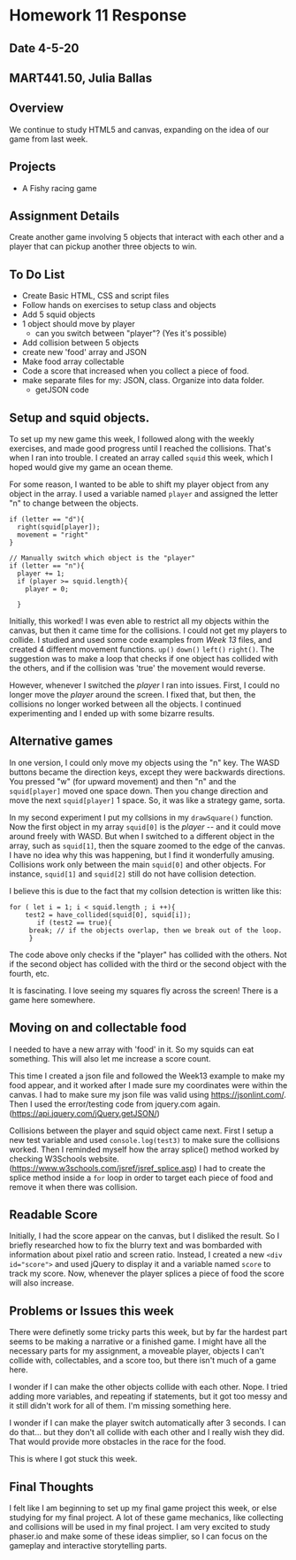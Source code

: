 # Homework 11 Response
## Date 4-5-20
## MART441.50, Julia Ballas


## Overview

We continue to study HTML5 and canvas, expanding on the idea of our game from last week.

## Projects

- A Fishy racing game

## Assignment Details

Create another game involving 5 objects that interact with each other and a player that can pickup another three objects to win.

## To Do List

- Create Basic HTML, CSS and script files
- Follow hands on exercises to setup class and objects
- Add 5 squid objects
- 1 object should move by player
  - can you switch between "player"? (Yes it's possible)
- Add collision between 5 objects
- create new 'food' array and JSON
- Make food array collectable
- Code a score that increased when you collect a piece of food.
- make separate files for my: JSON, class. Organize into data folder.
  - getJSON code


## Setup and squid objects.
To set up my new game this week, I followed along with the weekly exercises, and made good progress until I reached the collisions. That's when I ran into trouble. I created an array called `squid` this week, which I hoped would give my game an ocean theme.

For some reason, I wanted to be able to shift my player object from any object in the array. I used a variable named `player` and assigned the letter "n" to change between the objects.

```JS
if (letter == "d"){
  right(squid[player]);
  movement = "right"
}

// Manually switch which object is the "player"
if (letter == "n"){
  player += 1;
  if (player >= squid.length){
    player = 0;

  }
```

Initially, this worked! I was even able to restrict all my objects within the canvas, but then it came time for the collisions. I could not get my players to collide. I studied and used some code examples from *Week 13* files, and created 4 different movement functions. `up()` `down()` `left()` `right()`. The suggestion was to make a loop that checks if one object has collided with the others, and if the collision was 'true' the movement would reverse.

However, whenever I switched the *player* I ran into issues. First, I could no longer move the *player* around the screen. I fixed that, but then, the collisions no longer worked between all the objects. I continued experimenting and I ended up with some bizarre results.

## Alternative games

In one version, I could only move my objects using the "n" key. The WASD buttons became the direction keys, except they were backwards directions. You pressed "w" (for upward movement) and then "n" and the `squid[player]` moved one space down. Then you change direction and move the next `squid[player]` 1 space. So, it was like a strategy game, sorta.

In my second experiment I put my collsions in my `drawSquare()` function. Now the first object in my array `squid[0]` is the *player* -- and it could move around freely with WASD. But when I switched to a different object in the array, such as `squid[1]`, then the square zoomed to the edge of the canvas. I have no idea why this was happening, but I find it wonderfully amusing. Collisions work only between the main `squid[0]` and other objects. For instance, `squid[1]` and `squid[2]` still do not have collision detection.

I believe this is due to the fact that my collsion detection is written like this:

```JS
for ( let i = 1; i < squid.length ; i ++){
    test2 = have_collided(squid[0], squid[i]);
       if (test2 == true){
     break; // if the objects overlap, then we break out of the loop.
     }
```
The code above only checks if the "player" has collided with the others. Not if the second object has collided with the third or the second object with the fourth, etc.

It is fascinating. I love seeing my squares fly across the screen! There is a game here somewhere.

## Moving on and collectable food

I needed to have a new array with 'food' in it. So my squids can eat something. This will also let me increase a score count.

This time I created a json file and followed the Week13 example to make my food appear, and it worked after I made sure my coordinates were within the canvas. I had to make sure my json file was valid using https://jsonlint.com/. Then I used the error/testing code from jquery.com again.(https://api.jquery.com/jQuery.getJSON/)

Collisions between the player and squid object came next. First I setup a new test variable and used `console.log(test3)` to make sure the collisions worked. Then I reminded myself how the array splice() method worked by checking W3Schools website. (https://www.w3schools.com/jsref/jsref_splice.asp) I had to create the splice method inside a `for` loop in order to target each piece of food and remove it when there was collision.

## Readable Score
Initially, I had the score appear on the canvas, but I disliked the result. So I briefly researched how to fix the blurry text and was bombarded with information about pixel ratio and screen ratio. Instead, I created a new `<div id="score">` and used jQuery to display it and a variable named `score` to track my score. Now, whenever the player splices a piece of food the score will also increase.

## Problems or Issues this week

There were definetly some tricky parts this week, but by far the hardest part seems to be making a narrative or a finished game. I might have all the necessary parts for my assignment, a moveable player, objects I can't collide with, collectables, and a score too, but there isn't much of a game here.

I wonder if I can make the other objects collide with each other.
Nope. I tried adding more variables, and repeating if statements, but it got too messy and it still didn't work for all of them. I'm missing something here.

I wonder if I can make the player switch automatically after 3 seconds.
I can do that... but they don't all collide with each other and I really wish they did. That would provide more obstacles in the race for the food.

This is where I got stuck this week.

## Final Thoughts

I felt like I am beginning to set up my final game project this week, or else studying for my final project. A lot of these game mechanics, like collecting and collisions will be used in my final project. I am very excited to study phaser.io and make some of these ideas simplier, so I can focus on the gameplay and interactive storytelling parts.

